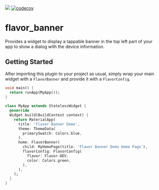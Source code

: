 ![](https://github.com/muldec/flavor_banner/workflows/CI/badge.svg) [![codecov](https://codecov.io/gh/Muldec/flavor_banner/branch/master/graph/badge.svg)](https://codecov.io/gh/Muldec/flavor_banner)

# flavor_banner

Provides a widget to display a tappable banner in the top left part of 
your app to show a dialog with the device information.

## Getting Started

After importing this plugin to your project as usual, simply wrap your 
main widget with a `FlavorBanner` and provide it with a `FlavorConfig`.

```dart
void main() {
  return runApp(MyApp());
}
    
class MyApp extends StatelessWidget {
  @override
  Widget build(BuildContext context) {
    return MaterialApp(
      title: 'Flavor Banner Demo',
      theme: ThemeData(
        primarySwatch: Colors.blue,
      ),
      home: FlavorBanner(
        child: MyHomePage(title: 'Flavor Banner Demo Home Page'),
        flavorConfig: FlavorConfig(
          flavor: Flavor.DEV,
          color: Colors.green,
        ),
      ),
    );
  }
}    
```

